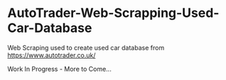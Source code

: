 # AutoTrader-Web-Scrapping-Used-Car-Database
Web Scraping used to create used car database from https://www.autotrader.co.uk/


Work In Progress - More to Come...
